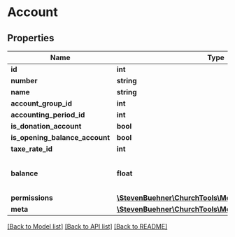 # Account

## Properties
Name | Type | Description | Notes
------------ | ------------- | ------------- | -------------
**id** | **int** |  | [optional] 
**number** | **string** |  | [optional] 
**name** | **string** |  | [optional] 
**account_group_id** | **int** |  | [optional] 
**accounting_period_id** | **int** |  | [optional] 
**is_donation_account** | **bool** |  | [optional] 
**is_opening_balance_account** | **bool** |  | [optional] 
**taxe_rate_id** | **int** |  | [optional] 
**balance** | **float** | Current balance of account in cent. | [optional] 
**permissions** | [**\StevenBuehner\ChurchTools\Model\AccountPermissions**](AccountPermissions.md) |  | [optional] 
**meta** | [**\StevenBuehner\ChurchTools\Model\EntityMetaData**](EntityMetaData.md) |  | [optional] 

[[Back to Model list]](../../README.md#documentation-for-models) [[Back to API list]](../../README.md#documentation-for-api-endpoints) [[Back to README]](../../README.md)

